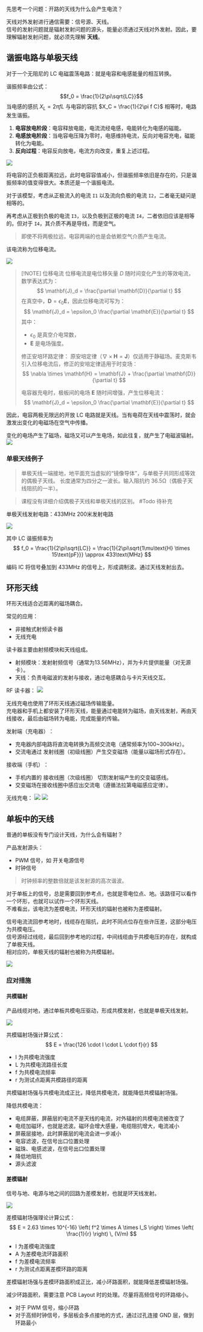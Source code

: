 
先思考一个问题：开路的天线为什么会产生电流？  

天线对外发射进行通信需要：信号源、天线。  
信号的发射问题就是辐射发射问题的源头，能量必须通过天线对外发射。因此，要理解辐射发射问题，就必须先理解 **天线**。

## 谐振电路与单极天线

对于一个无阻尼的 LC 电磁震荡电路：就是电容和电感能量的相互转换。

谐振频率由公式：
$$f_0 = \frac{1}{2\pi\sqrt{LC}}$$
当电感的感抗 $X_L = 2\pi f L$ 与电容的容抗 $X_C = \frac{1}{2\pi f C}$ 相等时，电路发生谐振。

1. ​**电容放电阶段**：电容释放电能，电流流经电感，电能转化为电感的磁能。
2. ​**电感放电阶段**：当电容电压降为零时，电感维持电流，反向对电容充电，磁能转化为电能。
3. ​**反向过程**：电容反向放电，电流方向改变，重复上述过程。

![](picture/Pasted%20image%2020250324230631.png)

将电容的正负极距离拉远，此时电容容值减小，但谐振频率依旧是存在的，只是谐振频率的值变得很大。本质还是一个谐振电流。

对于该模型，考虑从正极流入的电流 `I1` 以及流向负极的电流 `I2`，二者毫无疑问是相等的。

再考虑从正极到负极的电流 `I3`，以及负极到正极的电流 `I4`，二者依旧应该是相等的。但对于 `I4`，其介质不再是导线，而是空气。

> 即使不将两极拉远，电容两端的也是会依赖空气介质产生电流。

该电流称为位移电流。

![](picture/Pasted%20image%2020250324233003.png)


> [!NOTE] 位移电流
> 位移电流是电位移矢量 $D$ 随时间变化产生的等效电流，数学表达式为：
> $$
> \mathbf{J}_d = \frac{\partial \mathbf{D}}{\partial t}
> $$
> 在真空中，$\mathbf{D} = \epsilon_0 \mathbf{E}$，因此位移电流可写为：
> $$
> \mathbf{J}_d = \epsilon_0 \frac{\partial \mathbf{E}}{\partial t}
> $$
> 其中：
> - $\epsilon_0$ 是真空介电常数，
> - $\mathbf{E}$ 是电场强度。
> 
> 
> 修正安培环路定律：
> 原安培定律（$\nabla \times \mathbf{H} = \mathbf{J}$）仅适用于静磁场。麦克斯韦引入位移电流后，修正的安培定律适用于时变场：
>   $$
>   \nabla \times \mathbf{H} = \mathbf{J} + \frac{\partial \mathbf{D}}{\partial t}
>   $$
> 
> 电容器充电时，极板间的电场 $\mathbf{E}$ 随时间增强，产生位移电流：
> $$
> \mathbf{J}_d = \epsilon_0 \frac{\partial \mathbf{E}}{\partial t}
> $$
> 

因此，电容两极无限远的开放 LC 电路就是天线。当有电荷在天线中震荡时，就会激发出变化的电磁场在空气中传播。

变化的电场产生了磁场，磁场又可以产生电场，如此往复，就产生了电磁波辐射。
![](picture/Pasted%20image%2020250324234750.png)

### 单极天线例子

> 单极天线一端接地，地平面充当虚拟的“镜像导体”，与单极子共同形成等效的偶极子天线。
> 长度通常为四分之一波长。输入阻抗约 36.5Ω（偶极子天线阻抗的一半）。

> 课程没有详细介绍偶极子天线和单极天线的区别。
> #Todo 待补充

单极天线发射电路：433MHz 200米发射电路

![](picture/Pasted%20image%2020250325000012.png)

其中 LC 谐振频率为
$$
f_0 = \frac{1}{2\pi\sqrt{LC}} = \frac{1}{2\pi\sqrt{1\mu\text{H} \times 15\text{pF}}} \approx 433\text{MHz}
$$

编码 IC 将信号叠加到 433MHz 的信号上，形成调制波。通过天线发射出去。


## 环形天线

环形天线适合近距离的磁场耦合。

常见的应用：
- 非接触式射频读卡器
- 无线充电

读卡器主要由射频模块和天线组成。
- 射频模块：发射射频信号（通常为 ​13.56MHz），并为卡片提供能量（对无源卡）。
- ​天线：负责电磁波的发射与接收，通过电感耦合与卡片天线交互。

RF 读卡器：
![](picture/Pasted%20image%2020250326222141.png)

无线充电也使用了环形天线通过磁场传输能量。  
充电器和手机上都安装了环形天线，能量通过电能转为磁场，由天线发射，再由天线接收，最后由磁场转为电能，完成能量的传输。  

​发射端（充电器）​：
- 充电器内部电路将直流电转换为高频交流电（通常频率为 ​100~300kHz）。
- 交流电通过 ​发射线圈（初级线圈）​ 产生交变磁场​（能量以磁场形式存在）。

接收端（手机）​：
- 手机内置的 ​接收线圈（次级线圈）​ 切割发射端产生的交变磁感线。
- 交变磁场在接收线圈中感应出交流电（遵循法拉第电磁感应定律）。

无线充电：
![](picture/Pasted%20image%2020250326222403.png)
![](picture/Pasted%20image%2020250326223257.png)

## 单板中的天线

普通的单板没有专门设计天线，为什么会有辐射？

产品发射源头：
- PWM 信号，如 开关电源信号
- 时钟信号

> 时钟频率的整数倍就是该发射源的高次谐波。

对于单板上的信号，总是需要回到参考点，也就是零电位点、地。该路径可以看作一个环形，也就可以试作一个环形天线。  
不难看出，该电流为差模电流，环形天线的辐射也被称为差模辐射。

信号电流流回参考地时，线缆存在阻抗，此时不同点位存在些许压差，这部分电压为共模电压。  
信号源经过线缆，最后回到参考地的过程，中间线缆由于共模电压的存在，就构成了单极天线。  
相对应的，单极天线的辐射也被称为共模辐射。

![](picture/Pasted%20image%2020250326224833.png)


### 应对措施

#### 共模辐射

产品线缆对地，通过单板共模电压驱动，形成共模发射，也就是单极天线发射。

![](picture/Pasted%20image%2020250326230316.png)

共模辐射场强计算公式：
$$
E = \frac{126 \cdot I \cdot L \cdot f}{r}
$$
- I 为共模电流强度
- L 为共模电流路径长度
- f 为共模电流频率
- r 为测试点距离共模路径的距离

共模辐射场强与共模电流成正比，降低共模电流，就能降低共模辐射场强。

降低共模电流：
- 电缆屏蔽，屏蔽层的电流不是天线的电流，对外辐射的共模电流被改变了
- 电缆加磁环，也就是滤波。磁环会增大感量，电缆阻抗增大，电流减小
- 屏蔽层接地，此时屏蔽层的电流会进一步减小
- 电容滤波，在信号出口位置处理
- 磁珠、电感滤波，在信号出口位置处理
- 降低地阻抗
- 源头滤波

#### 差模辐射

信号与地、电源与地之间的回路为差模发射，也就是环天线发射。

![](picture/Pasted%20image%2020250326231417.png)

差模辐射场强理论计算公式：
$$
E = 2.63 \times 10^{-16} \left( f^2 \times A \times I_S \right) \times \left( \frac{1}{r} \right) \, (V/m)
$$
- I 为差模电流强度
- A 为差模电流环路面积
- f 为差模电流频率
- r 为测试点距离差模环路的距离

差模辐射场强与差模环路面积成正比，减小环路面积，就能降低差模辐射场强。

减少环路面积，需要注意 PCB Layout 时的处理。尽量将高频信号的环路缩小。
- 对于 PWM 信号，缩小环路
- 对于高频时钟信号，多层板会多点接地的方式，通过过孔连接 GND 层，做到环路最小